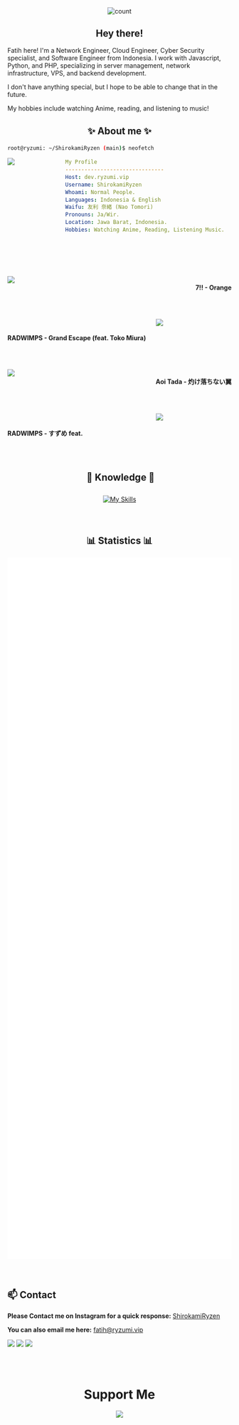 <div align="center">
    <p>
        <img align="center" alt="count" src="https://count.getloli.com/@ShirokamiRyzen?name=ShirokamiRyzen&theme=original-new">
    </p>
</div>

<h2 align="center">Hey there!</h2>
Fatih here! I'm a Network Engineer, Cloud Engineer, Cyber Security specialist, and Software Engineer from Indonesia. I work with Javascript, Python, and PHP, specializing in server management, network infrastructure, VPS, and backend development.

I don't have anything special, but I hope to be able to change that in the future.

My hobbies include watching Anime, reading, and listening to music!

<h2 align="center"> ✨ About me ✨ </h2>

```sh
root@ryzumi: ~/ShirokamiRyzen (main)$ neofetch
```

<img align="left" src="https://avatars.githubusercontent.com/u/76462435?s=400&u=967128a7cc1194a9533509af422d9da3cd517e66&v=4" width="130px"/>

```yaml
My Profile
-------------------------------
Host: dev.ryzumi.vip
Username: ShirokamiRyzen
Whoami: Normal People.
Languages: Indonesia & English
Waifu: 友利 奈緒 (Nao Tomori)
Pronouns: Ja/Wir.
Location: Jawa Barat, Indonesia.
Hobbies: Watching Anime, Reading, Listening Music.

```

<div>
<br>
<br>
<br>
<br>

<p align="right"><a href = "https://music.youtube.com/watch?v=O48gok_FLCg"><img src = "https://i.ytimg.com/vi/O48gok_FLCg/maxresdefault.jpg" width = "170" align = "left"/></a><b><br>7!! - Orange </b></p>
<br>
<br>

<p align="left"><a href = "https://music.youtube.com/watch?v=WwyDpKXG83A"><img  src ="https://i.ytimg.com/vi_webp/WwyDpKXG83A/maxresdefault.webp" width="170" align="right"></a><b><br><br>RADWIMPS - Grand Escape (feat. Toko Miura)</b></p>

<br>
<br>

<p align="right"><a href="https://music.youtube.com/watch?v=2kBD6ZueXNo"><img src="https://i.ytimg.com/vi_webp/2kBD6ZueXNo/maxresdefault.webp" width="170" align="left"></a><b><br>Aoi Tada - 灼け落ちない翼</b></p>
<br>
<br>

<p align="left"><a href = "https://music.youtube.com/watch?v=OqQAFmkrzew"><img  src ="https://i.ytimg.com/vi_webp/OqQAFmkrzew/maxresdefault.webp" width="170" align="right"></a><b><br><br>RADWIMPS - すずめ feat.</b></p>

<br>
</div>
<br>

<div>
<h2 align="center"> 📖 Knowledge 📖 </h2>
</div>
<div align = "center">
<p align = "center">
     <a href="https://skillicons.dev/icons?i=js,laravel,ts">
        <img style="margin: 10px"src="https://skillicons.dev/icons?i=js,ts,react,astro,express,wordpress,nodejs,bun,git,vscode,go,php,laravel,docker,nginx,aws,gcp,azure,cloudflare,replit,netlify,vercel,nix,linux,windows,mysql,mongo,supabase,firebase,sqlite&perline=6" alt="My Skills"/> 
    </a>
</p>
</div>
<br>

<div>
<h2 align="center"> 📊 Statistics 📊 </h2>
</div>
<div align="center">
    <img width="625em" src="./github-metrics.svg" />
</div>
<br>
<br>

<!-- <br><br><br><br> -->

## **📫 Contact**

<a href="https://github.com/ShirokamiRyzen"><img align="right" width="100" src="" /></a> **Please Contact me on Instagram for a quick
response:** [ShirokamiRyzen](https://www.instagram.com/fatih_frdaus)

**You can also email me here:** fatih@ryzumi.vip

[![](https://img.shields.io/badge/Instagram-E4405F?logo=instagram&logoColor=white)](https://www.instagram.com/fatih_frdaus)
[![](https://img.shields.io/badge/Telegram-2ca5e0?logo=telegram&logoColor=white)](https://t.me/ShirokamiRyzen)
[![](https://img.shields.io/badge/Mail-D14836?logo=gmail&logoColor=white)](mailto:fatih@ryzumi.vip)

<br> 
<br>

<h1 align="center">Support Me</h1>

<p align="center">
    <a href="https://github.com/sponsors/ShirokamiRyzen" target="_blank">
        <img src="https://telegra.ph/file/14a7745f434cd21e900d6.jpg">
    </a>
</p>